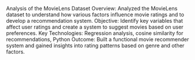 Analysis of the MovieLens Dataset
  Overview: Analyzed the MovieLens dataset to understand how various factors influence movie ratings and to develop a recommendation system.
  Objective: Identify key variables that affect user ratings and create a system to suggest movies based on user preferences.
  Key Technologies: Regression analysis, cosine similarity for recommendations, Python
  Outcome: Built a functional movie recommender system and gained insights into rating patterns based on genre and other factors.

